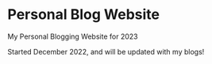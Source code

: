 # Personal Blog Website

My Personal Blogging Website for 2023

Started December 2022, and will be updated with my blogs!
